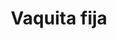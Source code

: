 ---
title: Vaquita fija
date: 
draft: false

# descripcion
description : Pulsera niña, largo no extensible

materials: Plata 925

color: 

dimensions: largo 15,5 cm

code: 03-09-0812

type: "Pulseras"

categories: []

price: $4.410,00

price_eftvo: $3.750,00

# Images
# first image will be shown in the product page
images:
  # - image: "images/path_to_image"
  # La ubicacion de las imagenes es imagenes/Pulseras/Pulseras.Plata/03-09-0812-vaquita-fija
  - image: "./images/pulseras/plata/03-09-0812-vaquita-fija_a.jpg"
  - image: "./images/pulseras/plata/03-09-0812-vaquita-fija_b.jpg"
---